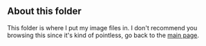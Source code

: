 ## About this folder
This folder is where I put my image files in. I don't recommend you browsing this since it's kind of pointless, go back to the [main page](https://github.com/EruptionGuy/video-stuff).
